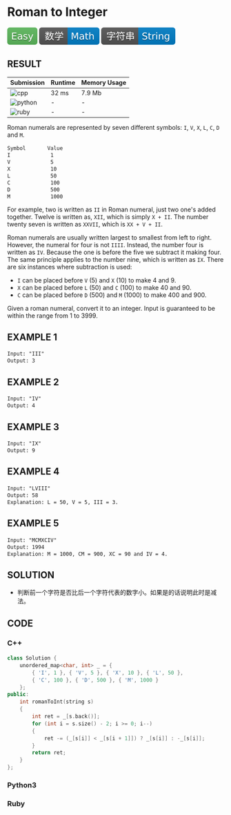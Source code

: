 # Roman to Integer

![Easy](../../materials/-Easy-5cb85c.svg) ![Math](../../materials/数学-Math-007ec6.svg) ![String](../../materials/字符串-String-007ec6.svg)

## RESULT

| Submission                                                        | Runtime | Memory Usage |
| ----------------------------------------------------------------- | ------- | ------------ |
| ![cpp](https://img.shields.io/badge/leetcode013-cpp-f34b7d.svg)   | 32 ms   | 7.9 Mb       |
| ![python](https://img.shields.io/badge/leetcode013-py-3572A5.svg) | -       | -            |
| ![ruby](https://img.shields.io/badge/leetcode013-rb-701516.svg)   | -       | -            |

Roman numerals are represented by seven different symbols: `I`, `V`, `X`, `L`, `C`, `D` and `M`.

```
Symbol       Value
I             1
V             5
X             10
L             50
C             100
D             500
M             1000
```

For example, two is written as `II` in Roman numeral, just two one's added together. Twelve is written as, `XII`, which is simply `X + II`. The number twenty seven is written as `XXVII`, which is `XX + V + II`.

Roman numerals are usually written largest to smallest from left to right. However, the numeral for four is not `IIII`. Instead, the number four is written as `IV`. Because the one is before the five we subtract it making four. The same principle applies to the number nine, which is written as `IX`. There are six instances where subtraction is used:

* `I` can be placed before `V` (5) and `X` (10) to make 4 and 9. 
* `X` can be placed before `L` (50) and `C` (100) to make 40 and 90. 
* `C` can be placed before `D` (500) and `M` (1000) to make 400 and 900.

Given a roman numeral, convert it to an integer. Input is guaranteed to be within the range from 1 to 3999.

## EXAMPLE 1

```plain
Input: "III"
Output: 3
```

## EXAMPLE 2

```plain
Input: "IV"
Output: 4
```

## EXAMPLE 3

```plain
Input: "IX"
Output: 9
```

## EXAMPLE 4

```plain
Input: "LVIII"
Output: 58
Explanation: L = 50, V = 5, III = 3.
```

## EXAMPLE 5

```plain
Input: "MCMXCIV"
Output: 1994
Explanation: M = 1000, CM = 900, XC = 90 and IV = 4.
```

## SOLUTION

* 判断前一个字符是否比后一个字符代表的数字小。如果是的话说明此时是减法。

## CODE

### C++

```cpp
class Solution {
    unordered_map<char, int> _ = {
        { 'I', 1 }, { 'V', 5 }, { 'X', 10 }, { 'L', 50 },
        { 'C', 100 }, { 'D', 500 }, { 'M', 1000 }
    };
public:
    int romanToInt(string s)
    {
        int ret = _[s.back()];
        for (int i = s.size() - 2; i >= 0; i--)
        {
            ret -= (_[s[i]] < _[s[i + 1]]) ? _[s[i]] : -_[s[i]];
        }
        return ret;
    }
};
```

### Python3

### Ruby

